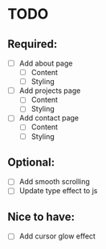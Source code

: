 # TODO

## Required:

- [ ] Add about page
  - [ ] Content
  - [ ] Styling
- [ ] Add projects page
  - [ ] Content
  - [ ] Styling
- [ ] Add contact page
  - [ ] Content
  - [ ] Styling

## Optional:

- [ ] Add smooth scrolling
- [ ] Update type effect to js

## Nice to have:

- [ ] Add cursor glow effect
